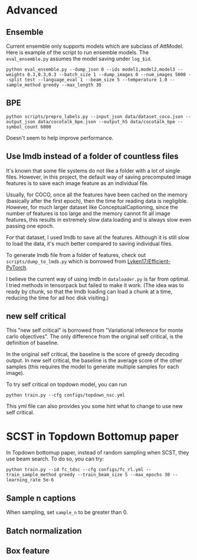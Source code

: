 # Advanced

## Ensemble

Current ensemble only supports models which are subclass of AttModel. Here is example of the script to run ensemble models. The `eval_ensemble.py` assumes the model saving under `log_$id`.

```
python eval_ensemble.py --dump_json 0 --ids model1,model2,model3 --weights 0.3,0.3,0.3 --batch_size 1 --dump_images 0 --num_images 5000 --split test --language_eval 1 --beam_size 5 --temperature 1.0 --sample_method greedy --max_length 30
```

## BPE

```
python scripts/prepro_labels.py --input_json data/dataset_coco.json --output_json data/cocotalk_bpe.json --output_h5 data/cocotalk_bpe --symbol_count 6000
```

Doesn't seem to help improve performance.

## Use lmdb instead of a folder of countless files

It's known that some file systems do not like a folder with a lot of single files. However, in this project, the default way of saving precomputed image features is to save each image feature as an individual file.

Usually, for COCO, once all the features have been cached on the memory (basically after the first epoch), then the time for reading data is negligible. However, for much larger dataset like ConceptualCaptioning, since the number of features is too large and the memory cannot fit all image features, this results in extremely slow data loading and is always slow even passing one epoch.

For that dataset, I used lmdb to save all the features. Although it is still slow to load the data, it's much better compared to saving individual files.

To generate lmdb file from a folder of features, check out `scripts/dump_to_lmdb.py` which is borrowed from [Lyken17/Efficient-PyTorch](https://github.com/Lyken17/Efficient-PyTorch/tools).

I believe the current way of using lmdb in `dataloader.py` is far from optimal. I tried methods in tensorpack but failed to make it work. (The idea was to ready by chunk, so that the lmdb loading can load a chunk at a time, reducing the time for ad hoc disk visiting.)

## new self critical

This "new self critical" is borrowed from "Variational inference for monte carlo objectives". The only difference from the original self critical, is the definition of baseline.

In the original self critical, the baseline is the score of greedy decoding output. In new self critical, the baseline is the average score of the other samples (this requires the model to generate multiple samples for each image).

To try self critical on topdown model, you can run

`python train.py --cfg configs/topdown_nsc.yml`

This yml file can also provides you some hint what to change to use new self critical.

# SCST in Topdown Bottomup paper

In Topdown bottomup paper, instead of random sampling when SCST, they use beam search. To do so, you can try:

`python train.py --id fc_tdsc --cfg configs/fc_rl.yml --train_sample_method greedy --train_beam_size 5 --max_epochs 30 --learning_rate 5e-6`

## Sample n captions

When sampling, set `sample_n` to be greater than 0. 

## Batch normalization

## Box feature